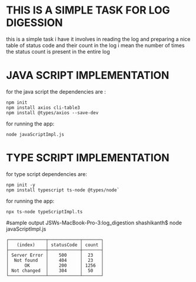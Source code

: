 # THIS IS A SIMPLE TASK FOR LOG DIGESSION
this is a simple task i have it involves in reading the log and preparing  a nice table of status code and their count in the log
i mean the number of times the status count is present in the entire log



# JAVA SCRIPT IMPLEMENTATION

for the java script the dependencies are :
```
npm init
npm install axios cli-table3
npm install @types/axios --save-dev
```


for running the app:
```
node javaScriptImpl.js
```



# TYPE SCRIPT IMPLEMENTATION

for type script dependencies are:
```
npm init -y
npm install typescript ts-node @types/node`
```
for running the app:
```
npx ts-node typeScriptImpl.ts
```


#sample output
JSWs-MacBook-Pro-3:log_digestion shashikanth$ node javaScriptImpl.js


```
┌──────────────┬────────────┬───────┐
│   (index)    │ statusCode │ count │
├──────────────┼────────────┼───────┤
│ Server Error │    500     │  23   │
│  Not found   │    404     │  23   │
│      OK      │    200     │ 1256  │
│ Not changed  │    304     │  50   │
└──────────────┴────────────┴───────┘                    
```
